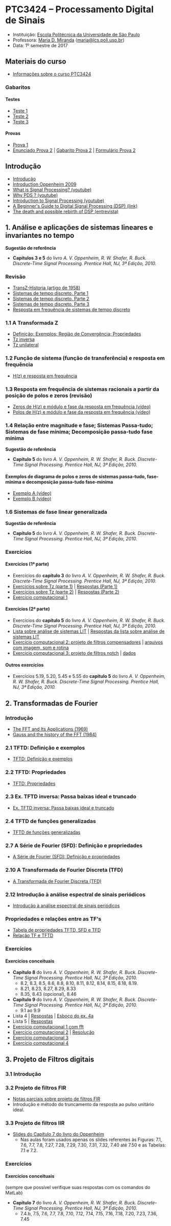 # PTC3424 – Processamento Digital de Sinais

* Instituição: [Escola Politécnica da Universidade de São Paulo](http://www.poli.usp.br/)
* Professora: [Maria D. Miranda](http://buscatextual.cnpq.br/buscatextual/visualizacv.do?metodo=apresentar&id=K4787453A9) ([maria@lcs.poli.usp.br](maria@lcs.poli.usp.br))
* Data: 1º semestre de 2017

## Materiais do curso
* [Informações sobre o curso PTC3424](files/PTC3424_2017A.pdf)

### Gabaritos
#### Testes
* [Teste 1](files/Gabarito_Testinho_1-PTC-3424.pdf)
* [Teste 2](files/Gabarito_Testinho_2-PTC-3424.pdf)
* [Teste 3](files/Gabarito_Testinho_3-PTC-3424.pdf)

#### Provas
* [Prova 1](files/Gabarito_P1_PTC3424_2017.pdf)
* [Enunciado Prova 2](files/P2_2017.pdf) | [Gabarito Prova 2](files/p2g.pdf) | [Formulário Prova 2](files/FormularioP2_2017.pdf)

## Introdução
* [Introdução](files/Primeira_aula_motivacao_2016_2.pdf)
* [Introduction Oppenheim 2009](files/Introduction_Oppenheim_2009.pdf)
* [What is Signal Processing? (youtube)](https://www.youtube.com/watch?v=EErkgr1MWw0)
* [Why PDS ? (youtube)](https://www.youtube.com/watch?v=YC2rebzHVzo)
* [Introduction to Signal Processing (youtube)](https://www.youtube.com/watch?v=YmSvQe2FDKs)
* [A Beginner's Guide to Digital Signal Processing (DSP) (link)](http://www.analog.com/en/design-center/landing-pages/001/beginners-guide-to-dsp.html)
* [The death and possible rebirth of DSP (entrevista)](http://www.comsoc.org/ctn/death-and-possible-rebirth-dsp)

## 1. Análise e aplicações de sistemas lineares e invariantes no tempo

__Sugestão de referência__

* **Capítulos 3 e 5** do livro *A. V. Oppenheim, R. W. Shafer, R. Buck. Discrete-Time Signal Processing. Prentice Hall, NJ, 3ª Edição, 2010.*

### Revisão
* [TransZ-Historia (artigo de 1958)](files/TransZ-Historia.pdf)
* [Sistemas de tempo discreto. Parte 1](files/SistemasTD_Parte1_edit.pdf)
* [Sistemas de tempo discreto. Parte 2](files/SistemasTD_Parte2_edit.pdf)
* [Sistemas de tempo discreto. Parte 3](files/SistemasTD_Parte3_edit.pdf)
* [Resposta em frequência de sistemas de tempo discreto](files/RF_2015.pdf)

### 1.1 A Transformada Z

* [Definição; Exemplos; Região de Convergência; Propriedades](files/TZ_notas_2017.pdf)
* [Tz inversa](files/TZinv_2017.pdf)
* [Tz unilateral](files/TZuniilateral_10_2014.pdf)

### 1.2 Função de sistema (função de transferência) e resposta em frequência 

* [H(z) e resposta em frequência](files/TZ_HZ_2017.pdf)

### 1.3 Resposta em frequência de sistemas racionais a partir da posição de polos e zeros (revisão)

* [Zeros de H(z) e módulo e fase da resposta em frequência (vídeo)](files/Videos_FIR.rar)
* [Polos de H(z) e módulo e fase da resposta em frequência (vídeo)](files/Videos_IIR.rar)

### 1.4 Relação entre magnitude e fase; Sistemas Passa-tudo; Sistemas de fase mínima; Decomposição passa-tudo fase mínima

__Sugestão de referência__

* **Capítulo 5** do livro *A. V. Oppenheim, R. W. Shafer, R. Buck. Discrete-Time Signal Processing. Prentice Hall, NJ, 3ª Edição, 2010.*

#### Exemplos de diagrama de polos e zeros de sistemas passa-tudo, fase-mínima e decomposição passa-tudo fase-mínima

* [Exemplo A (vídeo)](files/h_A.rar)
* [Exemplo B (vídeo)](files/h_B.rar)

### 1.6 Sistemas de fase linear generalizada

__Sugestão de referência__

* **Capítulo 5** do livro *A. V. Oppenheim, R. W. Shafer, R. Buck. Discrete-Time Signal Processing. Prentice Hall, NJ, 3ª Edição, 2010.*

### Exercícios

#### Exercícios (1ª parte)
* Exercícios do **capítulo 3** do livro *A. V. Oppenheim, R. W. Shafer, R. Buck. Discrete-Time Signal Processing. Prentice Hall, NJ, 3ª Edição, 2010.*
* [Exercícios sobre Tz (parte 1)](files/Lista5_2014.pdf) | [Respostas (Parte 1)](files/Lista5_2014_resp.pdf)
* [Exercícios sobre Tz (parte 2)](files/Lista5_compl_2014.pdf) | [Respostas (Parte 2)](files/Lista5compl_2014_resp.pdf)
* [Exercício computacional 1](files/Lab_Tz_2014.pdf)

#### Exercícios (2ª parte)
* Exercícios do **capítulo 5** do livro *A. V. Oppenheim, R. W. Shafer, R. Buck. Discrete-Time Signal Processing. Prentice Hall, NJ, 3ª Edição, 2010.*
* [Lista sobre análise de sistemas LIT](files/Lista6_2014.pdf) | [Respostas da lista sobre análise de sistemas LIT](files/Lista6_2014_resp.pdf)
* [Exercício computacional 2: projeto de filtros compensadores](files/AulaLab03_2017.pdf) | [arquivos com imagem, som e rotina](files/arquivos_com_imagem_som_e_rotina.rar)
* [Exercício computacional 3: projeto de filtros notch](files/LAB_02_10_2014.pdf) | [dados](files/dados05102012.mat)

#### Outros exercícios
* Exercícios 5.19, 5.20, 5.45 e 5.55 do **capítulo 5** do livro *A. V. Oppenheim, R. W. Shafer, R. Buck. Discrete-Time Signal Processing. Prentice Hall, NJ, 3ª Edição, 2010.*

## 2. Transformadas de Fourier

### Introdução
* [The FFT and Its Applications (1969)](files/FFTandApp.pdf)
* [Gauss and the history of the FFT (1984)](files/Gauss_FFT.pdf)

### 2.1 TFTD: Definição e exemplos
* [TFTD: Definição e exemplos](files/TFs1.pdf)

### 2.2 TFTD: Propriedades
* [TFTD: Propriedades](files/TFTD_prop.pdf)

### 2.3 Ex. TFTD inversa: Passa baixas ideal e truncado
* [Ex. TFTD inversa: Passa baixas ideal e truncado](files/3_TFTDi_PassaBx.pdf)

### 2.4 TFTD de funções generalizadas
* [TFTD de funções generalizadas](files/TFTDgener_2017.pdf)

### 2.7 A Série de Fourier (SFD): Definição e propriedades
* [A Série de Fourier (SFD): Definição e propriedades](files/SFD_2017.pdf)

### 2.10 A Transformada de Fourier Discreta (TFD)
* [A Transformada de Fourier Discreta (TFD)](files/TFD_PDS_2017.pdf)

### 2.12 Introdução à análise espectral de sinais periódicos
* [Introdução à análise espectral de sinais periódicos](files/AnaliseEspectral.pdf)

### Propriedades e relações entre as TF's
* [Tabela de propriedades TFTD, SFD e TFD](files/TabelasPropriedades2017.pdf)
* [Relação TF e TFTD](files/TFTD_TD_2014.pdf)

### Exercícios

#### Exercícios conceituais
* **Capítulo 8** do livro *A. V. Oppenheim, R. W. Shafer, R. Buck. Discrete-Time Signal Processing. Prentice Hall, NJ, 3ª Edição, 2010.*
	* 8.2, 8.3, 8.5, 8.6,  8.8, 8.10, 8.11, 8.12, 8.14, 8.15, 8.18, 8.19.
	* 8.21, 8.23, 8.27, 8.29, 8.33
	* 8.35, 8.43 (opcional), 8.46
* **Capítulo 9** do livro *A. V. Oppenheim, R. W. Shafer, R. Buck. Discrete-Time Signal Processing. Prentice Hall, NJ, 3ª Edição, 2010.*
	* 9.1 ao 9.9
* Lista 4 | [Respostas](files/Lista4_2014_resp.pdf) | [Esboço do ex. 4a](files/ex_oppenheim.png)
* Lista 5 | [Respostas](files/Lista7_2014_resp.pdf)
* [Exercício computacional 1 com fft](files/Lab1_TFD_2014.pdf)
* [Exercício computacional 2](files/Lab_AE_2014.pdf) | [Resolução](files/Lab_AE_2014_R.pdf)
* [Exercício computacional 3](../EC3)
* [Exercício computacional 4](../EC4)

## 3. Projeto de Filtros digitais

### 3.1 Introdução

### 3.2 Projeto de filtros FIR
* [Notas parciais sobre projeto de filtros FIR](files/NotasPF_MDM_2017.pdf)
* Introdução e método do truncamento da resposta ao pulso unitário ideal.

### 3.3 Projeto de filtros IIR
* [Slides do Capítulo 7 do livro do Oppenheim](files/slidesCap7_Oppenheim.pdf)
	* Nas aulas foram usados apenas os slides referentes às Figuras: 7.1, 7.6, 7.7, 7.8, 7.27, 7.28, 7.29, 7.30, 7.31, 7.32, 7.40 até 7.50 e as Tabelas: 7.1 e 7.2.

### Exercícios

#### Exercícios conceituais
(sempre que possível verifique suas respostas com os comandos do MatLab)

* **Capítulo 7** do livro *A. V. Oppenheim, R. W. Shafer, R. Buck. Discrete-Time Signal Processing. Prentice Hall, NJ, 3ª Edição, 2010.*
	* 7.4.b, 7.5, 7.6, 7.7, 7.8, 7.10, 7.12, 7.14, 7.15, 7.16, 7.18, 7.20, 7.23,  7.36, 7.45
